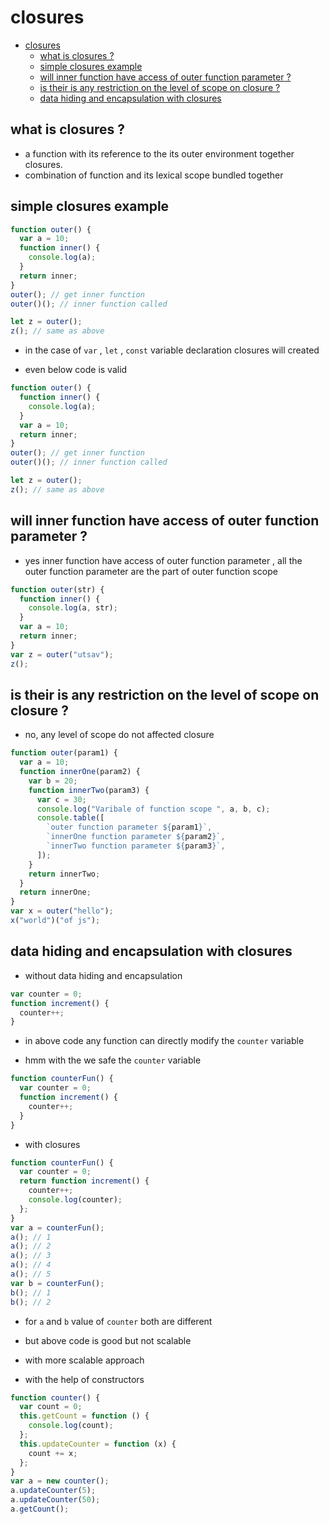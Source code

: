 # closures

- [closures](#closures)
  - [what is closures ?](#what-is-closures-)
  - [simple closures example](#simple-closures-example)
  - [will inner function have access of outer function parameter ?](#will-inner-function-have-access-of-outer-function-parameter-)
  - [is their is any restriction on the level of scope on closure ?](#is-their-is-any-restriction-on-the-level-of-scope-on-closure-)
  - [data hiding and encapsulation with closures](#data-hiding-and-encapsulation-with-closures)

## what is closures ?

- a function with its reference to the its outer environment together closures.
- combination of function and its lexical scope bundled together

## simple closures example

```js
function outer() {
  var a = 10;
  function inner() {
    console.log(a);
  }
  return inner;
}
outer(); // get inner function
outer()(); // inner function called

let z = outer();
z(); // same as above
```

- in the case of `var` , `let` , `const` variable declaration closures will created

- even below code is valid

```js
function outer() {
  function inner() {
    console.log(a);
  }
  var a = 10;
  return inner;
}
outer(); // get inner function
outer()(); // inner function called

let z = outer();
z(); // same as above
```

## will inner function have access of outer function parameter ?

- yes inner function have access of outer function parameter , all the outer function parameter are the part of outer function scope

```js
function outer(str) {
  function inner() {
    console.log(a, str);
  }
  var a = 10;
  return inner;
}
var z = outer("utsav");
z();
```

## is their is any restriction on the level of scope on closure ?

- no, any level of scope do not affected closure

```js
function outer(param1) {
  var a = 10;
  function innerOne(param2) {
    var b = 20;
    function innerTwo(param3) {
      var c = 30;
      console.log("Varibale of function scope ", a, b, c);
      console.table([
        `outer function parameter ${param1}`,
        `innerOne function parameter ${param2}`,
        `innerTwo function parameter ${param3}`,
      ]);
    }
    return innerTwo;
  }
  return innerOne;
}
var x = outer("hello");
x("world")("of js");
```

## data hiding and encapsulation with closures

- without data hiding and encapsulation

```js
var counter = 0;
function increment() {
  counter++;
}
```

- in above code any function can directly modify the `counter` variable

- hmm with the we safe the `counter` variable

```js
function counterFun() {
  var counter = 0;
  function increment() {
    counter++;
  }
}
```

- with closures

```js
function counterFun() {
  var counter = 0;
  return function increment() {
    counter++;
    console.log(counter);
  };
}
var a = counterFun();
a(); // 1
a(); // 2
a(); // 3
a(); // 4
a(); // 5
var b = counterFun();
b(); // 1
b(); // 2
```

- for `a` and `b` value of `counter` both are different
- but above code is good but not scalable

- with more scalable approach
- with the help of constructors

```js
function counter() {
  var count = 0;
  this.getCount = function () {
    console.log(count);
  };
  this.updateCounter = function (x) {
    count += x;
  };
}
var a = new counter();
a.updateCounter(5);
a.updateCounter(50);
a.getCount();
```
